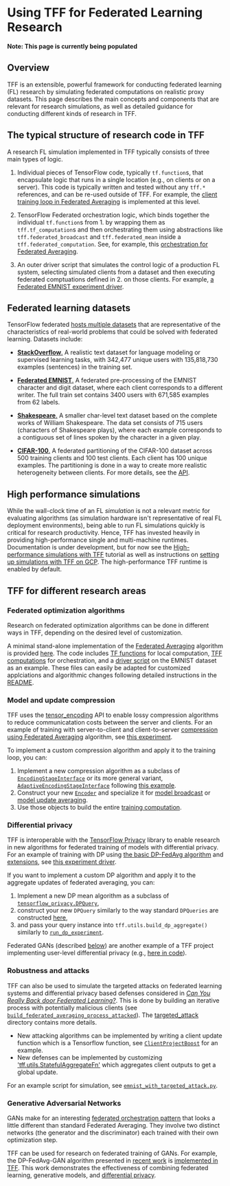 <!-- Note that some section headings are used as deep links into the document.
     If you update those section headings, please make sure you also update
     any links to the section. -->

# Using TFF for Federated Learning Research

**Note: This page is currently being populated**

## Overview

TFF is an extensible, powerful framework for conducting federated learning (FL)
research by simulating federated computations on realistic proxy datasets. This
page describes the main concepts and components that are relevant for research
simulations, as well as detailed guidance for conducting different kinds of
research in TFF.

## The typical structure of research code in TFF

A research FL simulation implemented in TFF typically consists of three main
types of logic.

1.  Individual pieces of TensorFlow code, typically `tf.function`s, that
    encapsulate logic that runs in a single location (e.g., on clients or on a
    server). This code is typically written and tested without any `tff.*`
    references, and can be re-used outside of TFF. For example, the
    [client training loop in Federated Averaging](https://github.com/tensorflow/federated/blob/master/tensorflow_federated/python/research/simple_fedavg/simple_fedavg_tf.py#L204-L242)
    is implemented at this level.

1.  TensorFlow Federated orchestration logic, which binds together the
    individual `tf.function`s from 1. by wrapping them as `tff.tf_computation`s
    and then orchestrating them using abstractions like
    `tff.federated_broadcast` and `tff.federated_mean` inside a
    `tff.federated_computation`. See, for example, this
    [orchestration for Federated Averaging](https://github.com/tensorflow/federated/blob/master/tensorflow_federated/python/research/simple_fedavg/simple_fedavg_tff.py#L111-L139).

1.  An outer driver script that simulates the control logic of a production FL
    system, selecting simulated clients from a dataset and then executing
    federated comptuations defined in 2. on those clients. For example,
    [a Federated EMNIST experiment driver](https://github.com/tensorflow/federated/blob/master/tensorflow_federated/python/research/simple_fedavg/emnist_fedavg_main.py#L139).

## Federated learning datasets

TensorFlow federated
[hosts multiple datasets](https://www.tensorflow.org/federated/api_docs/python/tff/simulation/datasets)
that are representative of the characteristics of real-world problems that could
be solved with federated learning. Datasets include:

*   [**StackOverflow**.](https://www.tensorflow.org/federated/api_docs/python/tff/simulation/datasets/stackoverflow/load_data)
    A realistic text dataset for language modeling or supervised learning tasks,
    with 342,477 unique users with 135,818,730 examples (sentences) in the
    training set.

*   [**Federated EMNIST**.](https://www.tensorflow.org/federated/api_docs/python/tff/simulation/datasets/emnist/load_data)
    A federated pre-processing of the EMNIST character and digit dataset, where
    each client corresponds to a different writer. The full train set contains
    3400 users with 671,585 examples from 62 labels.

*   [**Shakespeare**.](https://www.tensorflow.org/federated/api_docs/python/tff/simulation/datasets/shakespeare/load_data)
    A smaller char-level text dataset based on the complete works of William
    Shakespeare. The data set consists of 715 users (characters of Shakespeare
    plays), where each example corresponds to a contiguous set of lines spoken
    by the character in a given play.

*   [**CIFAR-100**.](https://www.tensorflow.org/federated/api_docs/python/tff/simulation/datasets/cifar100/load_data)
    A federated partitioning of the CIFAR-100 dataset across 500 training
    clients and 100 test clients. Each client has 100 unique examples. The
    partitioning is done in a way to create more realistic heterogeneity between
    clients. For more details, see the
    [API](https://www.tensorflow.org/federated/api_docs/python/tff/simulation/datasets/cifar100/load_data).

## High performance simulations

<!-- TODO(b/143692319): Referent discussion in the in our paper. -->

While the wall-clock time of an FL _simulation_ is not a relevant metric for
evaluating algorithms (as simulation hardware isn't representative of real FL
deployment environments), being able to run FL simulations quickly is critical
for research productivity. Hence, TFF has invested heavily in providing
high-performance single and multi-machine runtimes. Documentation is under
development, but for now see the
[High-performance simulations with TFF](https://github.com/tensorflow/federated/blob/master/docs/tutorials/simulations.ipynb)
tutorial as well as instructions on
[setting up simulations with TFF on GCP](https://github.com/tensorflow/federated/blob/master/docs/gcp_setup.md).
The high-performance TFF runtime is enabled by default.

## TFF for different research areas

### Federated optimization algorithms

Research on federated optimization algorithms can be done in different ways in
TFF, depending on the desired level of customization.

A minimal stand-alone implementation of the
[Federated Averaging](https://arxiv.org/abs/1602.05629) algorithm is provided
[here](https://github.com/tensorflow/federated/blob/master/tensorflow_federated/python/research/simple_fedavg).
The code includes
[TF functions](https://github.com/tensorflow/federated/blob/master/tensorflow_federated/python/research/simple_fedavg/simple_fedavg_tf.py)
for local computation,
[TFF computations](https://github.com/tensorflow/federated/blob/master/tensorflow_federated/python/research/simple_fedavg/simple_fedavg_tff.py)
for orchestration, and a
[driver script](https://github.com/tensorflow/federated/blob/master/tensorflow_federated/python/research/simple_fedavg/emnist_fedavg_main.py)
on the EMNIST dataset as an example. These files can easily be adapted for
customized applciations and algorithmic changes following detailed instructions
in the
[README](https://github.com/tensorflow/federated/blob/master/tensorflow_federated/python/research/simple_fedavg/README.md).

### Model and update compression

TFF uses the
[tensor_encoding](https://github.com/tensorflow/model-optimization/tree/master/tensorflow_model_optimization/python/core/internal/tensor_encoding)
API to enable lossy compression algorithms to reduce communicatation costs
between the server and clients. For an example of training with server-to-client
and client-to-server
[compression using Federated Averaging](https://arxiv.org/abs/1812.07210)
algorithm, see
[this experiment](https://github.com/tensorflow/federated/blob/master/tensorflow_federated/python/research/compression/run_experiment.py).

To implement a custom compression algorithm and apply it to the training loop,
you can:

1.  Implement a new compression algorithm as a subclass of
    [`EncodingStageInterface`](https://github.com/tensorflow/model-optimization/blob/master/tensorflow_model_optimization/python/core/internal/tensor_encoding/core/encoding_stage.py#L75)
    or its more general variant,
    [`AdaptiveEncodingStageInterface`](https://github.com/tensorflow/model-optimization/blob/master/tensorflow_model_optimization/python/core/internal/tensor_encoding/core/encoding_stage.py#L274)
    following
    [this example](https://github.com/tensorflow/federated/blob/master/tensorflow_federated/python/research/compression/sparsity.py).
1.  Construct your new
    [`Encoder`](https://github.com/tensorflow/model-optimization/blob/master/tensorflow_model_optimization/python/core/internal/tensor_encoding/core/core_encoder.py#L38)
    and specialize it for
    [model broadcast](https://github.com/tensorflow/federated/blob/master/tensorflow_federated/python/research/compression/run_experiment.py#L118)
    or
    [model update averaging](https://github.com/tensorflow/federated/blob/master/tensorflow_federated/python/research/compression/run_experiment.py#L144).
1.  Use those objects to build the entire
    [training computation](https://github.com/tensorflow/federated/blob/master/tensorflow_federated/python/research/compression/run_experiment.py#L247).

### Differential privacy

TFF is interoperable with the
[TensorFlow Privacy](https://github.com/tensorflow/privacy) library to enable
research in new algorithms for federated training of models with differential
privacy. For an example of training with DP using
[the basic DP-FedAvg algorithm](https://arxiv.org/abs/1710.06963) and
[extensions](https://arxiv.org/abs/1812.06210), see
[this experiment driver](https://github.com/tensorflow/federated/blob/master/tensorflow_federated/python/research/baselines/emnist/run_dp_experiment.py).

If you want to implement a custom DP algorithm and apply it to the aggregate
updates of federated averaging, you can:

1.  Implement a new DP mean algorithm as a subclass of
    [`tensorflow_privacy.DPQuery`](https://github.com/tensorflow/privacy/blob/master/tensorflow_privacy/privacy/dp_query/dp_query.py#L54),
1.  construct your new `DPQuery` similarly to the way standard `DPQueries` are
    constructed
    [here](https://github.com/tensorflow/federated/blob/master/tensorflow_federated/python/core/utils/differential_privacy.py#L37-L134),
1.  and pass your query instance into `tff.utils.build_dp_aggregate()` similarly
    to
    [`run_dp_experiment`](https://github.com/tensorflow/federated/blob/master/tensorflow_federated/python/research/baselines/emnist/run_dp_experiment.py#L158).

Federated GANs (described [below](#generative_adversarial_networks)) are another
example of a TFF project implementing user-level differential privacy (e.g.,
[here in code](https://github.com/tensorflow/federated/blob/master/tensorflow_federated/python/research/gans/tff_gans.py#L293)).

### Robustness and attacks

TFF can also be used to simulate the targeted attacks on federated learning
systems and differential privacy based defenses considered in
*[Can You Really Back door Federated Learning?](https://arxiv.org/abs/1911.07963)*.
This is done by building an iterative process with potentially malicious clients
(see
[`build_federated_averaging_process_attacked`](https://github.com/tensorflow/federated/blob/6477a3dba6e7d852191bfd733f651fad84b82eab/tensorflow_federated/python/research/targeted_attack/attacked_fedavg.py#L412)).
The
[targeted_attack](https://github.com/tensorflow/federated/tree/6477a3dba6e7d852191bfd733f651fad84b82eab/tensorflow_federated/python/research/targeted_attack)
directory contains more details.

*   New attacking algorithms can be implemented by writing a client update
    function which is a Tensorflow function, see
    [`ClientProjectBoost`](https://github.com/tensorflow/federated/blob/6477a3dba6e7d852191bfd733f651fad84b82eab/tensorflow_federated/python/research/targeted_attack/attacked_fedavg.py#L460)
    for an example.
*   New defenses can be implemented by customizing
    ['tff.utils.StatefulAggregateFn'](https://github.com/tensorflow/federated/blob/6477a3dba6e7d852191bfd733f651fad84b82eab/tensorflow_federated/python/core/utils/computation_utils.py#L103)
    which aggregates client outputs to get a global update.

For an example script for simulation, see
[`emnist_with_targeted_attack.py`](https://github.com/tensorflow/federated/blob/6477a3dba6e7d852191bfd733f651fad84b82eab/tensorflow_federated/python/research/targeted_attack/emnist_with_targeted_attack.py).

### Generative Adversarial Networks

GANs make for an interesting
[federated orchestration pattern](https://github.com/tensorflow/federated/blob/master/tensorflow_federated/python/research/gans/tff_gans.py#L266-L316)
that looks a little different than standard Federated Averaging. They involve
two distinct networks (the generator and the discriminator) each trained with
their own optimization step.

TFF can be used for research on federated training of GANs. For example, the
DP-FedAvg-GAN algorithm presented in
[recent work](https://arxiv.org/abs/1911.06679) is
[implemented in TFF](https://github.com/tensorflow/federated/tree/master/tensorflow_federated/python/research/gans).
This work demonstrates the effectiveness of combining federated learning,
generative models, and [differential privacy](#differential_privacy).
